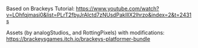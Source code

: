 Based on Brackeys Tutorial: https://www.youtube.com/watch?v=LOhfqjmasi0&list=PLrT2fbyJrAIctd7zNUsdPakIllX2lhrzo&index=2&t=2431s

Assets (by analogStudios_ and RottingPixels) with modifications: https://brackeysgames.itch.io/brackeys-platformer-bundle 
